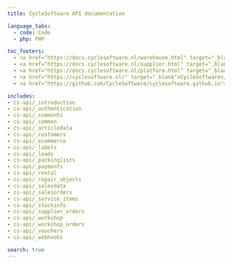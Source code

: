 ```yaml
---
title: CycleSoftware API documentation

language_tabs:
  - code: Code
  - php: PHP

toc_footers:
  - <a href="https://docs.cyclesoftware.nl/warehouse.html" target="_blank">Warehouse platform documentation</a>
  - <a href="https://docs.cyclesoftware.nl/supplier.html" target="_blank">Supplier integration documentation</a>
  - <a href="https://docs.cyclesoftware.nl/platform.html" target="_blank">Stock platform documentation</a>
  - <a href="https://cyclesoftware.nl/" target="_blank">CycleSoftware</a>
  - <a href="https://github.com/CycleSoftware/cyclesoftware.github.io">Contribute to the documentation</a>

includes:
- cs-api/_introduction
- cs-api/_authentication
- cs-api/_comments
- cs-api/_common
- cs-api/_articledata
- cs-api/_customers
- cs-api/_ecommerce
- cs-api/_labels
- cs-api/_leads
- cs-api/_packinglists
- cs-api/_payments
- cs-api/_rental
- cs-api/_repair_objects
- cs-api/_salesdata
- cs-api/_salesorders
- cs-api/_service_items
- cs-api/_stockinfo
- cs-api/_supplier_orders
- cs-api/_workshop
- cs-api/_workshop_orders
- cs-api/_vouchers
- cs-api/_webhooks

search: true
---
```

